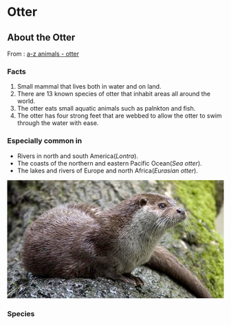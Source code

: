 # Otter 
## About the Otter
From : [a-z animals - otter](https://a-z-animals.com/animals/otter/)
### Facts
1. Small mammal that lives both in water and on land.
2. There are 13 known species of otter that inhabit areas all around the world.
3. The otter eats small aquatic animals such as palnkton and fish.
4. The otter has four strong feet that are webbed to allow the otter to swim through the water with ease.

### Especially common in
* Rivers in north and south America(_Lontra_).
* The coasts of the northern and eastern Pacific Ocean(_Sea otter_).
* The lakes and rivers of Europe and north Africa(_Eurasian otter_).

![Otter image](./otter.jpg)
### Species





